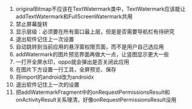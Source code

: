 1. originalBitmap不应该在TextWatermark类中，TextWatermark应该能让addTextWatermark和FullScreenWatermark共用
2. 禁止屏幕旋转
3. 显示层级：必须要在所有窗口最上层，但是是否需要导航栏有待研究
4. 退出软件记住上一次设置
5. 自动跳转到当前应用的悬浮窗权限页面，而不是用户自己选应用
6. addWatermark的图片预览界面再做大一点，让竖图显示更大一些
7. 一打开全屏水印，oppo就会弹出是否关闭此应用
8. 在图片下方设置一行工具，全屏预览、保存
9. 将import的android改为androidx
10. 退出软件记住上一次的设置
11. 把addWatermarkFragment中的onRequestPermissionsResult和onActivityResult关系理清，好像onRequestPermissionsResult没用